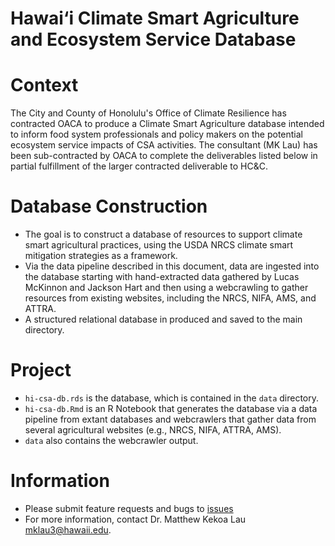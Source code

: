 # Hawai‘i Climate Smart Agriculture and Ecosystem Service Database

# Context

The City and County of Honolulu's Office of Climate Resilience has
contracted OACA to produce a Climate Smart Agriculture database
intended to inform food system professionals and policy makers on the
potential ecosystem service impacts of CSA activities. The consultant
(MK Lau) has been sub-contracted by OACA to complete the deliverables
listed below in partial fulfillment of the larger contracted
deliverable to HC&C.


# Database Construction

- The goal is to construct a database of resources to support climate
  smart agricultural practices, using the USDA NRCS climate smart mitigation
  strategies as a framework. 
- Via the data pipeline described in this document, data are ingested
  into the database starting with hand-extracted data gathered by
  Lucas McKinnon and Jackson Hart and then using a webcrawling to
  gather resources from existing websites, including the NRCS, NIFA,
  AMS, and ATTRA.
- A structured relational database in produced and saved to the main
  directory. 

# Project 


- `hi-csa-db.rds` is the database, which is contained in the `data`
  directory.
- `hi-csa-db.Rmd` is an R Notebook that generates the database via a
  data pipeline from extant databases and webcrawlers that gather data
  from several agricultural websites (e.g., NRCS, NIFA, ATTRA, AMS). 
- `data` also contains the webcrawler output.

# Information

- Please submit feature requests and bugs to [issues](issues/ "issues")
- For more information, contact Dr. Matthew Kekoa Lau [mklau3@hawaii.edu](mklau3@hawaii.edu "mklau3@hawaii.edu").
